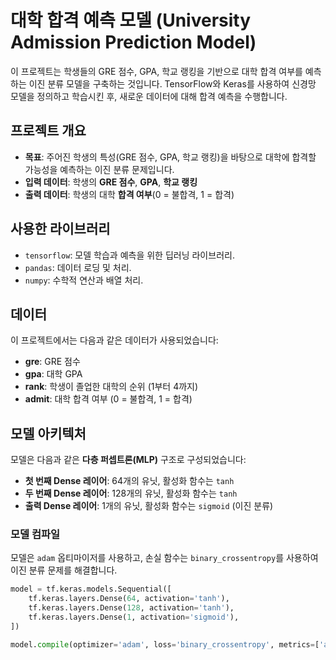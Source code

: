 # 대학 합격 예측 모델 (University Admission Prediction Model)

이 프로젝트는 학생들의 GRE 점수, GPA, 학교 랭킹을 기반으로 대학 합격 여부를 예측하는 이진 분류 모델을 구축하는 것입니다. TensorFlow와 Keras를 사용하여 신경망 모델을 정의하고 학습시킨 후, 새로운 데이터에 대해 합격 예측을 수행합니다.

## 프로젝트 개요
- **목표**: 주어진 학생의 특성(GRE 점수, GPA, 학교 랭킹)을 바탕으로 대학에 합격할 가능성을 예측하는 이진 분류 문제입니다.
- **입력 데이터**: 학생의 **GRE 점수**, **GPA**, **학교 랭킹**
- **출력 데이터**: 학생의 대학 **합격 여부**(0 = 불합격, 1 = 합격)

## 사용한 라이브러리
- `tensorflow`: 모델 학습과 예측을 위한 딥러닝 라이브러리.
- `pandas`: 데이터 로딩 및 처리.
- `numpy`: 수학적 연산과 배열 처리.

## 데이터
이 프로젝트에서는 다음과 같은 데이터가 사용되었습니다:
- **gre**: GRE 점수
- **gpa**: 대학 GPA
- **rank**: 학생이 졸업한 대학의 순위 (1부터 4까지)
- **admit**: 대학 합격 여부 (0 = 불합격, 1 = 합격)

## 모델 아키텍처
모델은 다음과 같은 **다층 퍼셉트론(MLP)** 구조로 구성되었습니다:
- **첫 번째 Dense 레이어**: 64개의 유닛, 활성화 함수는 `tanh`
- **두 번째 Dense 레이어**: 128개의 유닛, 활성화 함수는 `tanh`
- **출력 Dense 레이어**: 1개의 유닛, 활성화 함수는 `sigmoid` (이진 분류)

### 모델 컴파일
모델은 `adam` 옵티마이저를 사용하고, 손실 함수는 `binary_crossentropy`를 사용하여 이진 분류 문제를 해결합니다.

```python
model = tf.keras.models.Sequential([
    tf.keras.layers.Dense(64, activation='tanh'),
    tf.keras.layers.Dense(128, activation='tanh'),
    tf.keras.layers.Dense(1, activation='sigmoid'),
])

model.compile(optimizer='adam', loss='binary_crossentropy', metrics=['accuracy'])

